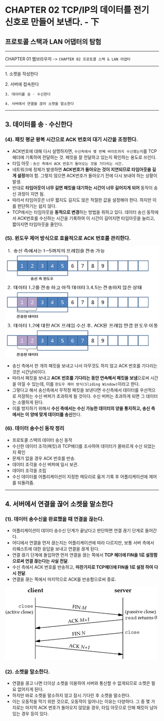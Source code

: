 # CHAPTER 02 TCP/IP의 데이터를 전기 신호로 만들어 보낸다. - 下

## 프로토콜 스택과 LAN 어댑터의 탐험



---

CHAPTER 01 웹브라우저 -> `CHAPTER 02 프로토콜 스택 & LAN 어댑터`

---
1\. 소켓을 작성한다

2\. 서버에 접속한다

`3. 데이터를 송 · 수신한다`

`4. 서버에서 연결을 끊어 소켓을 말소한다`

---

## 3. 데이터를 송 · 수신한다

### (4). 패킷 평균 왕복 시간으로 ACK 번호의 대기 시간을 조정한다.

* ACK번호에 대해 다시 설명하자면, `수신측에서 몇 번째 바이트까지 수신했는지`를 TCP헤더에 기록하여 전달하는 것. 패킷을 잘 전달하고 있는지 확인하는 용도로 쓰인다.
* 타임 아웃 : `송신 측에서 ACK 번호가 돌아오는 것을 기다리는 시간.`
* 네트워크에 정체가 발생하면 **ACK번호가 돌아오는 것이 지연되므로 타임아웃을 길게 설정**해야 함. 그렇지 않으면 ACK번호가 돌아오기 전에 다시 보내야 하는 상황이 발생.
* 반대로 **타임아웃이 너무 길면 패킷을 대기하는 시간이 너무 길어지게 되어** 동작이 송신 과정이 지연 됨.
* 따라서 타임아웃은 너무 짧지도 길지도 않은 적절한 값을 설정해야 한다. 하지만 이를 판단하기는 쉽지 않다.
* TCP에서는 타임아웃을 **동적으로 변경**하는 방법을 취하고 있다. 데이터 송신 동작에서 ACK번호를 수신하는 시간을 기록하여 이 시간이 길어지면 타임아웃을 늘리고, 짧아지면 타임아웃을 줄인다.
  
### (5). 윈도우 제어 방식으로 효율적으로 ACK 번호를 관리한다.

![](img/2/sliding_window.PNG)

* 송신 측에서 한 개의 패킷을 보내고 나서 아무것도 하지 않고 ACK 번호를 기다리는 것은 시간낭비이다.
* 따라서 패킷을 보내고 **ACK 번호를 기다리는 동안 연속해서 패킷을 보냄**으로써 시간을 아낄 수 있는데, 이를 `윈도우 제어 방식(Sliding Window)`이라고 한다.
* 그렇다고 해서 송신측에서 무작정 패킷을 보낸다면 수신측에서 데이터를 우선적으로 저장하는 수신 버퍼가 초과하게 될 것이다. 수신 버퍼는 초과하게 되면 그 데이터는 소멸하게 된다.
* 이를 방지하기 위해서 **수신 측에서는 수신 가능한 데이터의 양을 통지하고, 송신 측에서는 이 양에 맞게 데이터를 송신**한다.

### (6). 데이터 송수신 동작 정리
* 프로토콜 스택의 데이터 송신 동작
* 수신한 데이터 조각(패킷)과 TCP헤더를 조사하여 데이터가 올바르게 수신 되었는지 확인
* 문제가 없을 경우 ACK 번호를 반송. 
* 데이터 조각을 수신 버퍼에 일시 보관.
* 데이터 조각을 조립
* 수신 데이터를 어플리케이션이 지정한 메모리로 옮겨 기록 후 어플리케이션에 제어를 되돌려줌.

---

## 4. 서버에서 연결을 끊어 소켓을 말소한다

### (1). 데이터 송수신을 완료했을 때 연결을 끊는다.

* 어플리케이션이 데이터 송수신 단계가 끝났다고 판단하면 연결 끊기 단계로 들어간다.
* 어디에서 연결을 먼저 끊는지는 어플리케이션에 따라 다르지만, 보통 서버 측에서 리퀘스트에 대한 응답을 보내고 연결을 끊게 된다.
* 연결 끊기 단계에 돌입하면 먼저 연결을 끊는 쪽에서 **TCP 헤더에 FIN을 1로 설정함으로써 연결 끊는다는 사실 전달**.
* 수신 측에서 ACK 번호를 반송하고, **마찬가지로 TCP헤더에 FIN을 1로 설정 하여 다시 전달**.
* 연결을 끊는 쪽에서 마지막으로 ACK를 반송함으로써 종료.

![](img/2/tcp_fin.PNG)

### (2). 소켓을 말소한다.

* 연결을 끊고 나면 더이상 소켓을 이용하여 서버와 통신할 수 없게되므로 소켓은 필요 없어지게 된다.
* 하지만 바로 소켓을 말소하지 않고 잠시 기다린 후 소켓을 말소한다.
* 이는 오동작을 막기 위한 것으로, 오동작이 일어나는 이유는 다양하다. 그 중 몇 가지로는 마지막 ACK 번호가 돌아오지 않았을 경우, 타임 아웃으로 인해 패킷이 남아 있는 경우 등이 있다.
